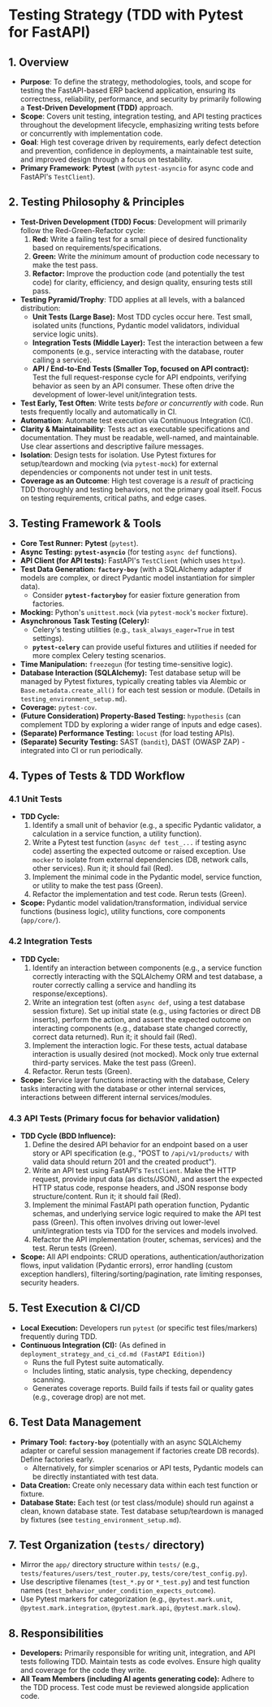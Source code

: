 # Testing Strategy (TDD with Pytest for FastAPI)

## 1. Overview

- **Purpose**: To define the strategy, methodologies, tools, and scope for testing the FastAPI-based ERP backend application, ensuring its correctness, reliability, performance, and security by primarily following a **Test-Driven Development (TDD)** approach.
- **Scope**: Covers unit testing, integration testing, and API testing practices throughout the development lifecycle, emphasizing writing tests before or concurrently with implementation code.
- **Goal**: High test coverage driven by requirements, early defect detection and prevention, confidence in deployments, a maintainable test suite, and improved design through a focus on testability.
- **Primary Framework**: **Pytest** (with `pytest-asyncio` for async code and FastAPI's `TestClient`).

## 2. Testing Philosophy & Principles

- **Test-Driven Development (TDD) Focus**: Development will primarily follow the Red-Green-Refactor cycle:
  1.  **Red:** Write a failing test for a small piece of desired functionality based on requirements/specifications.
  2.  **Green:** Write the _minimum_ amount of production code necessary to make the test pass.
  3.  **Refactor:** Improve the production code (and potentially the test code) for clarity, efficiency, and design quality, ensuring tests still pass.
- **Testing Pyramid/Trophy**: TDD applies at all levels, with a balanced distribution:
  - **Unit Tests (Large Base):** Most TDD cycles occur here. Test small, isolated units (functions, Pydantic model validators, individual service logic units).
  - **Integration Tests (Middle Layer):** Test the interaction between a few components (e.g., service interacting with the database, router calling a service).
  - **API / End-to-End Tests (Smaller Top, focused on API contract):** Test the full request-response cycle for API endpoints, verifying behavior as seen by an API consumer. These often drive the development of lower-level unit/integration tests.
- **Test Early, Test Often**: Write tests _before or concurrently with_ code. Run tests frequently locally and automatically in CI.
- **Automation**: Automate test execution via Continuous Integration (CI).
- **Clarity & Maintainability**: Tests act as executable specifications and documentation. They must be readable, well-named, and maintainable. Use clear assertions and descriptive failure messages.
- **Isolation**: Design tests for isolation. Use Pytest fixtures for setup/teardown and mocking (via `pytest-mock`) for external dependencies or components not under test in unit tests.
- **Coverage as an Outcome**: High test coverage is a _result_ of practicing TDD thoroughly and testing behaviors, not the primary goal itself. Focus on testing requirements, critical paths, and edge cases.

## 3. Testing Framework & Tools

- **Core Test Runner:** **Pytest** (`pytest`).
- **Async Testing:** **`pytest-asyncio`** (for testing `async def` functions).
- **API Client (for API tests):** FastAPI's `TestClient` (which uses `httpx`).
- **Test Data Generation:** **`factory-boy`** (with a SQLAlchemy adapter if models are complex, or direct Pydantic model instantiation for simpler data).
  - Consider **`pytest-factoryboy`** for easier fixture generation from factories.
- **Mocking:** Python's `unittest.mock` (via `pytest-mock`'s `mocker` fixture).
- **Asynchronous Task Testing (Celery):**
  - Celery's testing utilities (e.g., `task_always_eager=True` in test settings).
  - **`pytest-celery`** can provide useful fixtures and utilities if needed for more complex Celery testing scenarios.
- **Time Manipulation:** `freezegun` (for testing time-sensitive logic).
- **Database Interaction (SQLAlchemy):** Test database setup will be managed by Pytest fixtures, typically creating tables via Alembic or `Base.metadata.create_all()` for each test session or module. (Details in `testing_environment_setup.md`).
- **Coverage:** `pytest-cov`.
- **(Future Consideration) Property-Based Testing:** `hypothesis` (can complement TDD by exploring a wider range of inputs and edge cases).
- **(Separate) Performance Testing:** `locust` (for load testing APIs).
- **(Separate) Security Testing:** SAST (`bandit`), DAST (OWASP ZAP) - integrated into CI or run periodically.

## 4. Types of Tests & TDD Workflow

### 4.1 Unit Tests

- **TDD Cycle:**
  1.  Identify a small unit of behavior (e.g., a specific Pydantic validator, a calculation in a service function, a utility function).
  2.  Write a Pytest test function (`async def test_...` if testing async code) asserting the expected outcome or raised exception. Use `mocker` to isolate from external dependencies (DB, network calls, other services). Run it; it should fail (Red).
  3.  Implement the minimal code in the Pydantic model, service function, or utility to make the test pass (Green).
  4.  Refactor the implementation and test code. Rerun tests (Green).
- **Scope:** Pydantic model validation/transformation, individual service functions (business logic), utility functions, core components (`app/core/`).

### 4.2 Integration Tests

- **TDD Cycle:**
  1.  Identify an interaction between components (e.g., a service function correctly interacting with the SQLAlchemy ORM and test database, a router correctly calling a service and handling its response/exceptions).
  2.  Write an integration test (often `async def`, using a test database session fixture). Set up initial state (e.g., using factories or direct DB inserts), perform the action, and assert the expected outcome on interacting components (e.g., database state changed correctly, correct data returned). Run it; it should fail (Red).
  3.  Implement the interaction logic. For these tests, actual database interaction is usually desired (not mocked). Mock only true external third-party services. Make the test pass (Green).
  4.  Refactor. Rerun tests (Green).
- **Scope:** Service layer functions interacting with the database, Celery tasks interacting with the database or other internal services, interactions between different internal services/modules.

### 4.3 API Tests (Primary focus for behavior validation)

- **TDD Cycle (BDD Influence):**
  1.  Define the desired API behavior for an endpoint based on a user story or API specification (e.g., "POST to `/api/v1/products/` with valid data should return 201 and the created product").
  2.  Write an API test using FastAPI's `TestClient`. Make the HTTP request, provide input data (as dicts/JSON), and assert the expected HTTP status code, response headers, and JSON response body structure/content. Run it; it should fail (Red).
  3.  Implement the minimal FastAPI path operation function, Pydantic schemas, and underlying service logic required to make the API test pass (Green). This often involves driving out lower-level unit/integration tests via TDD for the services and models involved.
  4.  Refactor the API implementation (router, schemas, services) and the test. Rerun tests (Green).
- **Scope:** All API endpoints: CRUD operations, authentication/authorization flows, input validation (Pydantic errors), error handling (custom exception handlers), filtering/sorting/pagination, rate limiting responses, security headers.

## 5. Test Execution & CI/CD

- **Local Execution:** Developers run `pytest` (or specific test files/markers) frequently during TDD.
- **Continuous Integration (CI):** (As defined in `deployment_strategy_and_ci_cd.md (FastAPI Edition)`)
  - Runs the full Pytest suite automatically.
  - Includes linting, static analysis, type checking, dependency scanning.
  - Generates coverage reports. Build fails if tests fail or quality gates (e.g., coverage drop) are not met.

## 6. Test Data Management

- **Primary Tool:** **`factory-boy`** (potentially with an async SQLAlchemy adapter or careful session management if factories create DB records). Define factories early.
  - Alternatively, for simpler scenarios or API tests, Pydantic models can be directly instantiated with test data.
- **Data Creation:** Create only necessary data within each test function or fixture.
- **Database State:** Each test (or test class/module) should run against a clean, known database state. Test database setup/teardown is managed by fixtures (see `testing_environment_setup.md`).

## 7. Test Organization (`tests/` directory)

- Mirror the `app/` directory structure within `tests/` (e.g., `tests/features/users/test_router.py`, `tests/core/test_config.py`).
- Use descriptive filenames (`test_*.py` or `*_test.py`) and test function names (`test_behavior_under_condition_expects_outcome`).
- Use Pytest markers for categorization (e.g., `@pytest.mark.unit`, `@pytest.mark.integration`, `@pytest.mark.api`, `@pytest.mark.slow`).

## 8. Responsibilities

- **Developers:** Primarily responsible for writing unit, integration, and API tests following TDD. Maintain tests as code evolves. Ensure high quality and coverage for the code they write.
- **All Team Members (including AI agents generating code):** Adhere to the TDD process. Test code must be reviewed alongside application code.
